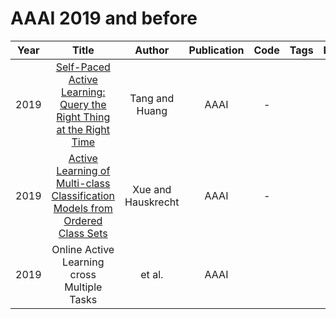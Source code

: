 # AAAI 2019 and before

| Year |                                                                 Title                                                                 |       Author       | Publication | Code | Tags | Notes |
|:----:|:-------------------------------------------------------------------------------------------------------------------------------------:|:------------------:|:-----------:|:----:|:----:|:-----:|
| 2019 |     [Self-Paced Active Learning: Query the Right Thing at the Right Time](https://ojs.aaai.org/index.php/AAAI/article/view/4445)      |   Tang and Huang   |    AAAI     |  -   |      |       |
| 2019 | [Active Learning of Multi-class Classification Models from Ordered Class Sets](https://ojs.aaai.org/index.php/AAAI/article/view/4501) | Xue and Hauskrecht |    AAAI     |  -   |      |       |
| 2019 |                                              Online Active Learning cross Multiple Tasks                                              |       et al.       |    AAAI     |      |      |       |
